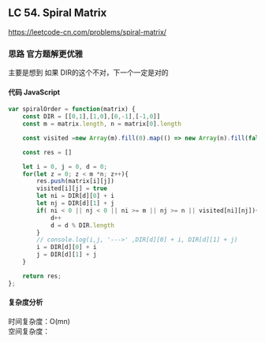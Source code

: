 ## LC 54. Spiral Matrix
https://leetcode-cn.com/problems/spiral-matrix/


### 思路 官方题解更优雅
主要是想到 如果 DIR的这个不对，下一个一定是对的
#### 代码 JavaScript

```JavaScript
var spiralOrder = function(matrix) {
    const DIR = [[0,1],[1,0],[0,-1],[-1,0]]
    const m = matrix.length, n = matrix[0].length

    const visited =new Array(m).fill(0).map(() => new Array(n).fill(false))

    const res = []

    let i = 0, j = 0, d = 0;
    for(let z = 0; z < m *n; z++){
        res.push(matrix[i][j])
        visited[i][j] = true
        let ni = DIR[d][0] + i
        let nj = DIR[d][1] + j
        if( ni < 0 || nj < 0 || ni >= m || nj >= n || visited[ni][nj]){
            d++
            d = d % DIR.length 
        }
        // console.log(i,j, '--->' ,DIR[d][0] + i, DIR[d][1] + j)
        i = DIR[d][0] + i
        j = DIR[d][1] + j
    }

    return res;
};

```

#### 复杂度分析
时间复杂度：O(mn) </br>
空间复杂度：
